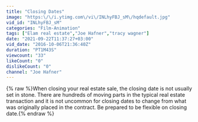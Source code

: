 ```yaml
---
title: "Closing Dates"
image: "https:\/\/i.ytimg.com\/vi\/INLhyFBJ_sM\/hqdefault.jpg"
vid_id: "INLhyFBJ_sM"
categories: "Film-Animation"
tags: ["Elam real estate","Joe Hafner","tracy wagner"]
date: "2021-09-22T11:37:27+03:00"
vid_date: "2016-10-06T21:36:40Z"
duration: "PT1M43S"
viewcount: "33"
likeCount: "0"
dislikeCount: "0"
channel: "Joe Hafner"
---
```

{% raw %}When closing your real estate sale, the closing date is not usually set in stone.  There are hundreds of moving parts in the typical real estate transaction and it is not uncommon for closing dates to change from what was originally placed in the contract.  Be prepared to be flexible on closing date.{% endraw %}
